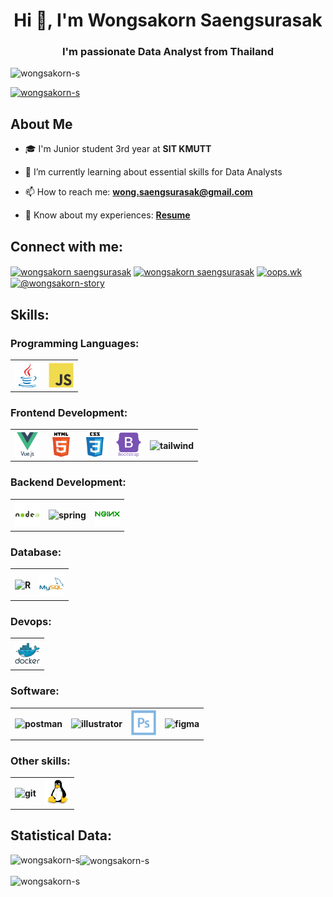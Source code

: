 <h1 align="center">Hi 👋, I'm Wongsakorn Saengsurasak</h1>
<h3 align="center">I'm passionate Data Analyst from Thailand</h3>

<p align="left"> <img src="https://komarev.com/ghpvc/?username=wongsakorn-s&label=Profile%20views&color=0e75b6&style=flat" alt="wongsakorn-s" /> </p>

<p align="left"> <a href="https://github.com/ryo-ma/github-profile-trophy"><img src="https://github-profile-trophy.vercel.app/?username=wongsakorn-s" alt="wongsakorn-s" /></a> </p>

<h2 align="left">About Me</h2>


- 🎓 I'm Junior student 3rd year at **SIT KMUTT**

- 🌱 I’m currently learning about essential skills for Data Analysts

- 📫 How to reach me: **wong.saengsurasak@gmail.com**

- 📄 Know about my experiences: **[Resume](https://www.canva.com/design/DAEbD8paWeA/adPRJcwedoBv9udBKohKFQ/edit?utm_content=DAEbD8paWeA&utm_campaign=designshare&utm_medium=link2&utm_source=sharebutton)**

<h2 align="left">Connect with me:</h2>
<p align="left">
<a href="https://www.linkedin.com/in/wongsakornstory/" target="blank"><img align="center" src="https://raw.githubusercontent.com/rahuldkjain/github-profile-readme-generator/master/src/images/icons/Social/linked-in-alt.svg" alt="wongsakorn saengsurasak" height="30" width="40" /></a>
<a href="https://www.facebook.com/wongsakorn.saengsurasak/" target="blank"><img align="center" src="https://raw.githubusercontent.com/rahuldkjain/github-profile-readme-generator/master/src/images/icons/Social/facebook.svg" alt="wongsakorn saengsurasak" height="30" width="40" /></a>
<a href="https://instagram.com/oops.wk" target="blank"><img align="center" src="https://raw.githubusercontent.com/rahuldkjain/github-profile-readme-generator/master/src/images/icons/Social/instagram.svg" alt="oops.wk" height="30" width="40" /></a>
<a href="https://medium.com/@wongsakorn-story" target="blank"><img align="center" src="https://raw.githubusercontent.com/rahuldkjain/github-profile-readme-generator/master/src/images/icons/Social/medium.svg" alt="@wongsakorn-story" height="30" width="40" /></a>
</p>

<h2 align="left">Skills:</h2>
<p align="left">
<h3 align="left">Programming Languages:</h3>
<table>
<tr>
<th><img src="https://raw.githubusercontent.com/devicons/devicon/master/icons/java/java-original.svg" alt="java" width="40" height="40"/> </th>
<th><img src="https://raw.githubusercontent.com/devicons/devicon/master/icons/javascript/javascript-original.svg" alt="javascript" width="40" height="40"/> </th>
</tr>
</table>

<h3 align="left">Frontend Development:</h3>
<table>
<tr>
<th><img src="https://raw.githubusercontent.com/devicons/devicon/master/icons/vuejs/vuejs-original-wordmark.svg" alt="vuejs" width="40" height="40"/> </th>
<th><img src="https://raw.githubusercontent.com/devicons/devicon/master/icons/html5/html5-original-wordmark.svg" alt="html5" width="40" height="40"/> </th>
<th><img src="https://raw.githubusercontent.com/devicons/devicon/master/icons/css3/css3-original-wordmark.svg" alt="css3" width="40" height="40"/> </th>
<th><img src="https://raw.githubusercontent.com/devicons/devicon/master/icons/bootstrap/bootstrap-plain-wordmark.svg" alt="bootstrap" width="40" height="40"/> </th>
<th><img src="https://www.vectorlogo.zone/logos/tailwindcss/tailwindcss-icon.svg" alt="tailwind" width="40" height="40"/> </th>
</tr>
</table>

<h3 align="left">Backend Development:</h3>
<table>
<tr>
<th><img src="https://raw.githubusercontent.com/devicons/devicon/master/icons/nodejs/nodejs-original-wordmark.svg" alt="nodejs" width="40" height="40"/> </th>
<th><img src="https://www.vectorlogo.zone/logos/springio/springio-icon.svg" alt="spring" width="40" height="40"/> </th>
<th><img src="https://raw.githubusercontent.com/devicons/devicon/master/icons/nginx/nginx-original.svg" alt="nginx" width="40" height="40"/> </th>
</tr>
</table>

<h3 align="left">Database:</h3>
<table>
<tr>
<th><img src="https://www.vectorlogo.zone/logos/r-project/r-project-icon.svg" alt="R" width="40" height="40"/> </th>
<th><img src="https://raw.githubusercontent.com/devicons/devicon/master/icons/mysql/mysql-original-wordmark.svg" alt="mysql" width="40" height="40"/> </th>
</tr>
</table>

<h3 align="left">Devops:</h3>
<table>
<tr>
<th><img src="https://raw.githubusercontent.com/devicons/devicon/master/icons/docker/docker-original-wordmark.svg" alt="docker" width="40" height="40"/> </th>
</tr>
</table>

<h3 align="left">Software:</h3>
<table>
<tr>
<th><img src="https://www.vectorlogo.zone/logos/getpostman/getpostman-icon.svg" alt="postman" width="40" height="40"/> </th>
<th><img src="https://www.vectorlogo.zone/logos/adobe_illustrator/adobe_illustrator-icon.svg" alt="illustrator" width="40" height="40"/> </th>
<th><img src="https://raw.githubusercontent.com/devicons/devicon/master/icons/photoshop/photoshop-line.svg" alt="photoshop" width="40" height="40"/> </th>
<th><img src="https://www.vectorlogo.zone/logos/figma/figma-icon.svg" alt="figma" width="40" height="40"/> </th>
</tr>
</table>

<h3 align="left">Other skills:</h3>
<table>
<tr>
<th><img src="https://www.vectorlogo.zone/logos/git-scm/git-scm-icon.svg" alt="git" width="40" height="40"/> </th>
<th><img src="https://raw.githubusercontent.com/devicons/devicon/master/icons/linux/linux-original.svg" alt="linux" width="40" height="40"/></th>
</tr>
</table>
</p>

<h2 align="left">Statistical Data:</h2>

<p><img align="left" src="https://github-readme-stats.vercel.app/api/top-langs?username=wongsakorn-s&show_icons=true&locale=en&layout=compact" alt="wongsakorn-s"/></p>
<p><img align="center" src="https://github-readme-stats.vercel.app/api?username=wongsakorn-s&show_icons=true&locale=en" alt="wongsakorn-s" /></p>
<p><img align="center" src="https://github-readme-streak-stats.herokuapp.com/?user=wongsakorn-s&" alt="wongsakorn-s" /></p>
